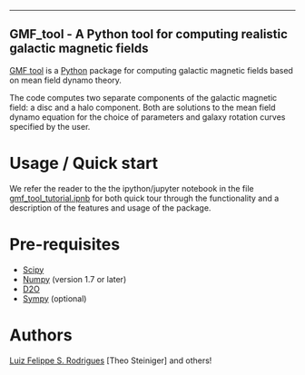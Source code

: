 ---------------------------------------------------------------------------
 GMF_tool - A Python tool for computing realistic galactic magnetic fields
---------------------------------------------------------------------------

[GMF tool](http://www.mas.ncl.ac.uk/~nlfsr/gmf_tool) is a
[Python](http://www.python.org)  package for computing galactic magnetic
fields based on mean field dynamo theory.

The code computes two separate components of the galactic magnetic
field: a disc and a halo component. Both are solutions to the mean field
dynamo equation for the choice of parameters and galaxy rotation curves
specified by the user.


# Usage / Quick start

We refer the reader to the the ipython/jupyter notebook in
the file [gmf_tool_tutorial.ipnb](gmf_tool_tutorial.ipynb) for
both quick tour through the functionality and a description of
the features and usage of the package.


# Pre-requisites

- [Scipy](http://www.scipy.org/scipylib/index.html)
- [Numpy](http://www.numpy.org) (version 1.7 or later)
- [D2O](https://gitlab.mpcdf.mpg.de/ift/D2O/tree/master)
- [Sympy](http://www.sympy.org/en/index.html) (optional)


# Authors

[Luiz Felippe S. Rodrigues](http://www.mas.ncl.ac.uk/~nlfsr/)
[Theo Steiniger]
and others!

